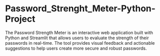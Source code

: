 # Password_Strenght_Meter-Python-Project
The Password Strength Meter is an interactive web application built with Python and Streamlit that allows users to evaluate the strength of their passwords in real-time. The tool provides visual feedback and actionable suggestions to help users create more secure and robust passwords.
